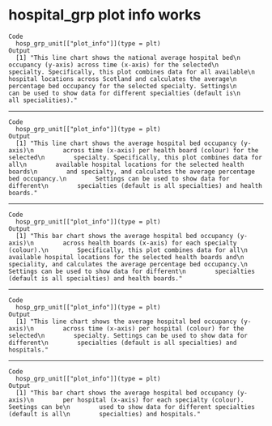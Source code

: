 # hospital_grp plot info works

    Code
      hosp_grp_unit[["plot_info"]](type = plt)
    Output
      [1] "This line chart shows the national average hospital bed\n        occupancy (y-axis) across time (x-axis) for the selected\n        specialty. Specifically, this plot combines data for all available\n        hospital locations across Scotland and calculates the average\n        percentage bed occupancy for the selected specialty. Settings\n        can be used to show data for different specialties (default is\n        all specialities)."

---

    Code
      hosp_grp_unit[["plot_info"]](type = plt)
    Output
      [1] "This line chart shows the average hospital bed occupancy (y-axis)\n        across time (x-axis) per health board (colour) for the selected\n        specialty. Specifically, this plot combines data for all\n        available hospital locations for the selected health boards\n        and specialty, and calculates the average percentage bed occupancy.\n        Settings can be used to show data for different\n        specialties (default is all specialties) and health boards."

---

    Code
      hosp_grp_unit[["plot_info"]](type = plt)
    Output
      [1] "This bar chart shows the average hospital bed occupancy (y-axis)\n        across health boards (x-axis) for each specialty (colour).\n        Specifically, this plot combines data for all\n        available hospital locations for the selected health boards and\n        speciality, and calculates the average percentage bed occupancy.\n        Settings can be used to show data for different\n        specialties (default is all specialties) and health boards."

---

    Code
      hosp_grp_unit[["plot_info"]](type = plt)
    Output
      [1] "This line chart shows the average hospital bed occupancy (y-axis)\n        across time (x-axis) per hospital (colour) for the selected\n        specialty. Settings can be used to show data for different\n        specialties (default is all specialties) and hospitals."

---

    Code
      hosp_grp_unit[["plot_info"]](type = plt)
    Output
      [1] "This bar chart shows the average hospital bed occupancy (y-axis)\n        per hospital (x-axis) for each specialty (colour). Seetings can be\n        used to show data for different specialties (default is all\n        specialties) and hospitals."

